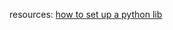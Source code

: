 resources:
[how to set up a python lib](https://medium.com/analytics-vidhya/how-to-create-a-python-library-7d5aea80cc3f)

